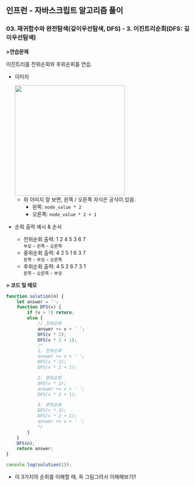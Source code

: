 ## 인프런 - 자바스크립트 알고리즘 풀이

### **03.** 재귀함수와 완전탐색(깊이우선탐색, DFS) - 3. 이진트리순회(DFS: 깊이우선탐색)

**>연습문제**

이진트리를 전위순회와 후위순회를 연습.

-   이미지

      <img src="https://user-images.githubusercontent.com/33610315/124238852-086c8e80-db54-11eb-99b7-75c96d00c91a.png" width=300/>

    -   위 이미지 잘 보면, 왼쪽 / 오른쪽 자식은 공식이 있음.
        -   왼쪽: `node_value * 2`
        -   오른쪽: `node_value * 2 + 1`

-   순회 출력 예시 & 순서
    -   전위순회 출력: 1 2 4 5 3 6 7  
        `부모` - `왼쪽` - `오른쪽`
    -   중위순회 출력: 4 2 5 1 6 3 7  
        `왼쪽` - `부모` - `오른쪽`
    -   후위순회 출력: 4 5 2 6 7 3 1  
        `왼쪽` - `오른쪽` - `부모`

**> 코드 및 메모**

```js
function solution(n) {
    let answer = '';
    function DFS(v) {
        if (v > 7) return;
        else {
            // 전위순회
            answer += v + ' ';
            DFS(v * 2);
            DFS(v * 2 + 1);
            /*
            1. 전위순회
            answer += v + ' ';
            DFS(v * 2);
            DFS(v * 2 + 1);

            2. 중위순회
            DFS(v * 2);
            answer += v + ' ';
            DFS(v * 2 + 1);

            3. 후위순회
            DFS(v * 2);
            DFS(v * 2 + 1);
            answer += v + ' ';
            */
        }
    }
    DFS(n);
    return answer;
}

console.log(solution(1));
```

-   이 3가지의 순회를 이해할 때, 꼭 그림그려서 이해해보기!!
